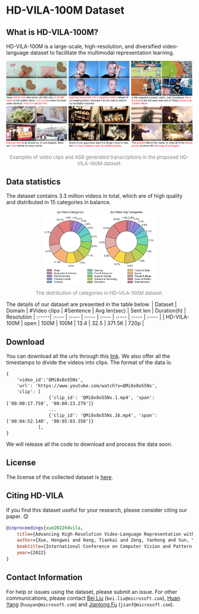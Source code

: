 # HD-VILA-100M Dataset

## What is HD-VILA-100M?
HD-VILA-100M is a large-scale, high-resolution, and
diversified video-language dataset to facilitate the multimodal representation learning. 

<p align="center">
<img src="figs/examples.png" alt="examples for hd-vila"/>
</p>
<p align="center">
<font size=2 color="gray">Examples of video clips and ASR generated transcriptions in the proposed HD-VILA-100M dataset.</font>
</p>

## Data statistics
The dataset contains 3.3 million videos in total, which are of high quality and distributed in 15 categories in balance.
<p align="center">
<img src="figs/statics.png" alt="statistics" width="60%"/>
</p>
<p align="center">
<font size=2 color="gray">The distribution of categories in HD-VILA-100M dataset.</font>
</p>

The details of our dataset are presented in the table below.
| Dataset | Domain |  #Video clips | #Sentence | Avg len(sec) | Sent len | Duration(h) | Resolution
| :-----| :---- | :---- | :---- | :---- | :---- | :---- | :---- |
| HD-VILA-100M | open | 100M | 100M | 13.4 | 32.5 | 371.5K | 720p |


## Download

You can download all the urls through this [link](https://hdvila.blob.core.windows.net/dataset/hdvila100m.zip?sp=r&st=2022-05-09T08:31:24Z&se=2099-05-09T16:31:24Z&spr=https&sv=2020-08-04&sr=b&sig=QHQrIv2QVXnb4ywGlCttVTi5%2BKFjgF8gg%2FhZfh8LAUo%3D). We also offer all the timestamps to divide the videos into clips. The format of the data is:
```
{   
    'video_id':'QMi8x8o55Ns',
    'url': 'https://www.youtube.com/watch?v=QMi8x8o55Ns',
    'clip': [
                {'clip_id': 'QMi8x8o55Ns.1.mp4', 'span': ['00:00:17.759', '00:00:23.279']}
                ...
                {'clip_id': 'QMi8x8o55Ns.16.mp4', 'span': ['00:04:52.140', '00:05:03.350']}
            ],
}
```

We will release all the code to download and process the data soon.


## License

The license of the collected dataset is [here](./LICENSE).

## Citing HD-VILA

If you find this dataset useful for your research, please consider citing our paper. :blush:

```bibtex
@inproceedings{xue2022hdvila,
    title={Advancing High-Resolution Video-Language Representation with Large-Scale Video Transcriptions},
    author={Xue, Hongwei and Hang, Tiankai and Zeng, Yanhong and Sun, Yuchong and Liu, Bei and Yang, Huan and Fu, Jianlong and Guo, Baining},
    booktitle={International Conference on Computer Vision and Pattern Recognition (CVPR)},
    year={2022}
}
```

## Contact Information

For help or issues using the dataset, please submit an issue.
For other communications, please contact [Bei Liu]() (`bei.liu@microsoft.com`), [Huan Yang]() (`huayan@microsoft.com`) and [Jianlong Fu]() (`jianf@microsoft.com`).
